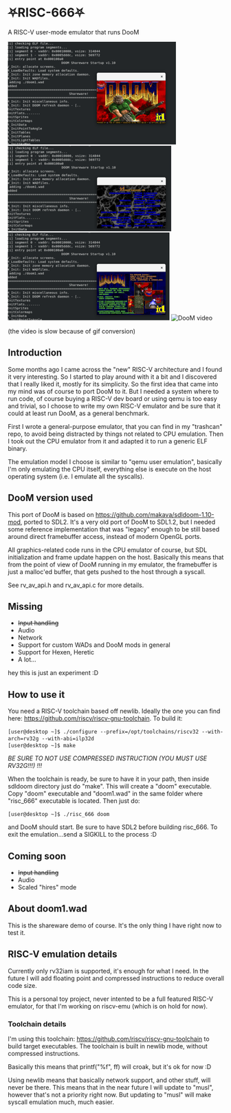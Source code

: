 # ⛧RISC-666⛧
A RISC-V user-mode emulator that runs DooM

![DooM Menu 1](https://github.com/lcq2/lcq2.github.io/blob/master/risc_666/risc_666_1.png?raw=true "Shareware screen 1")
![DooM Menu 2](https://github.com/lcq2/lcq2.github.io/blob/master/risc_666/risc_666_2.png?raw=true "Shareware screen 2")
![DooM Menu 3](https://github.com/lcq2/lcq2.github.io/blob/master/risc_666/risc_666_3.png?raw=true "Shareware screen 3")
![DooM video](https://github.com/lcq2/lcq2.github.io/blob/master/risc_666/risc_666.gif?raw=true "Video")

(the video is slow because of gif conversion)
## Introduction
Some months ago I came across the "new" RISC-V architecture and I found it very interesting. So I started to play around with it a bit and I discovered that I really liked it, mostly for its simplicity. So the first idea that came into my mind was of course to port DooM to it. But I needed a system where to run code, of course buying a RISC-V dev board or using qemu is too easy and trivial, so I choose to write my own RISC-V emulator and be sure that it could at least run DooM, as a general benchmark.

First I wrote a general-purpose emulator, that you can find in my "trashcan" repo, to avoid being distracted by things not related to CPU emulation. Then I took out the CPU emulator from it and adapted it to run a generic ELF binary.

The emulation model I choose is similar to "qemu user emulation", basically I'm only emulating the CPU itself, everything else is execute on the host operating system (i.e. I emulate all the syscalls).

## DooM version used
This port of DooM is based on https://github.com/makava/sdldoom-1.10-mod, ported to SDL2. It's a very old port of DooM to SDL1.2, but I needed some reference implementation that was "legacy" enough to be still based around direct framebuffer access, instead of modern OpenGL ports.

All graphics-related code runs in the CPU emulator of course, but SDL initialization and frame update happen on the host.
Basically this means that from the point of view of DooM running in my emulator, the framebuffer is just a malloc'ed buffer, that gets pushed to the host through a syscall.

See rv_av_api.h and rv_av_api.c for more details.

## Missing
- ~~Input handling~~
- Audio
- Network
- Support for custom WADs and DooM mods in general
- Support for Hexen, Heretic
- A lot...

hey this is just an experiment :D

## How to use it
You need a RISC-V toolchain based off newlib. Ideally the one you can find here: https://github.com/riscv/riscv-gnu-toolchain.
To build it:
```console
[user@desktop ~]$ ./configure --prefix=/opt/toolchains/riscv32 --with-arch=rv32g --with-abi=ilp32d
[user@desktop ~]$ make
```
*BE SURE TO NOT USE COMPRESSED INSTRUCTION (YOU MUST USE RV32G!!!) !!!*

When the toolchain is ready, be sure to have it in your path, then inside sdldoom directory just do "make". This will create a "doom" executable. Copy "doom" executable and "doom1.wad" in the same folder where "risc_666" executable is located.
Then just do:
```console
[user@desktop ~]$ ./risc_666 doom
```
and DooM should start. Be sure to have SDL2 before building risc_666.
To exit the emulation...send a SIGKILL to the process :D

## Coming soon
- ~~Input handling~~
- Audio
- Scaled "hires" mode

## About doom1.wad
This is the shareware demo of course. It's the only thing I have right now to test it.

## RISC-V emulation details
Currently only rv32iam is supported, it's enough for what I need. In the future I will add floating point and compressed instructions to reduce overall code size.

This is a personal toy project, never intented to be a full featured RISC-V emulator, for that I'm working on riscv-emu (which is on hold for now).

### Toolchain details
I'm using this toolchain: https://github.com/riscv/riscv-gnu-toolchain to build target executables. The toolchain is built in newlib mode, without compressed instructions.

Basically this means that printf("%f", ff) will croak, but it's ok for now :D

Using newlib means that basically network support, and other stuff, will never be there. This means that in the near future I will update to "musl", however that's not a priority right now. But updating to "musl" will make syscall emulation much, much easier.
